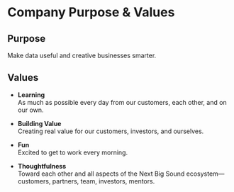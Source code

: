 Company Purpose & Values
========================

Purpose
-------
Make data useful and creative businesses smarter.


Values
------
- **Learning**<br>
	As much as possible every day from our customers, each other, and on our own.

- **Building Value**<br>
	Creating real value for our customers, investors, and ourselves.

- **Fun**<br>
	Excited to get to work every morning.

- **Thoughtfulness**<br>
	Toward each other and all aspects of the Next Big Sound ecosystem&mdash;customers, partners, team, investors, mentors.
